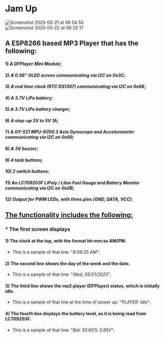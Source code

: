 # Jam Up
![Screenshot 2025-05-21 at 06 54 50](https://github.com/user-attachments/assets/351e3fa3-b109-4108-bf25-42cbb54b13f7)
![Screenshot 2025-05-22 at 06 20 17](https://github.com/user-attachments/assets/5933a219-56ee-44da-a568-34a4b8003d8f)

## A ESP8266 based MP3 Player that has the following:

#### 1) _A DFPlayer Mini Module;_
#### 2) _A 0.98" OLED screen communicating via I2C on 0x3C;_
#### 3) _A real time clock (RTC DS1307) communicating via I2C on 0x68;_
#### 4) _A 3.7V LiPo battery;_
#### 5) _A 3.7V LiPo battery charger;_
#### 6) _A step-up 3V to 5V 1A;_
#### 7) _A GY-521 MPU-6050 3 Axis Gyroscope and Accelerometer communicating via I2C on 0x69;_
#### 8) _A 3V buzzer;_
#### 9) _4 tack buttons;_
#### 10) _2 switch buttons;_
#### 11) _An LC709203F LiPoly / LiIon Fuel Gauge and Battery Monitor communicating via I2C on  0x0B;_
#### 12) _Output for PWM LEDs, with three pins (GND, DATA, VCC);_

## <ins>**The functionality includes the following:**</ins>

   ### * The first screen displays

   #### 1) The clock at the top, with the format hh:mm:ss AM/PM.
   * This is a sample of that line: "_8:09:25 AM_";

   #### 2) The second line shows the day of the week and the date.
   * This is a sample of that line: "_Wed, 05/21/2025_";

   #### 3) The third line shows the mp3 player (DFPlayer) status, which is initially idle.
   * This is a sample of that line at the time of power up: "_PLAYER: Idle_";

   #### 4) The fourth line displays the battery level, as it is being read from LC709203F.
   * This is a sample of that line: "_Bat: 55.60% 3.95V_";
